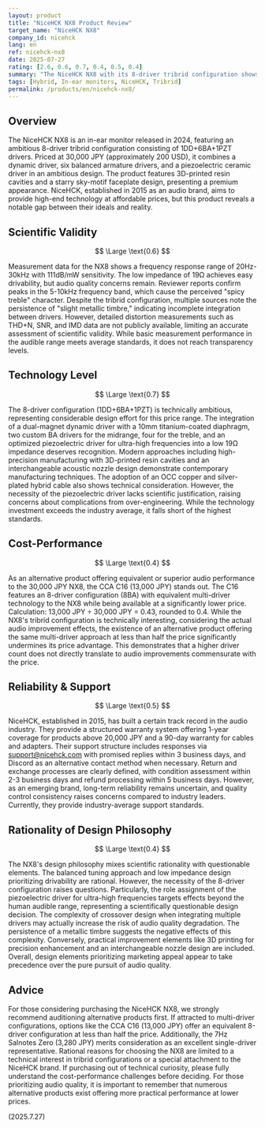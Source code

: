 ```yaml
---
layout: product
title: "NiceHCK NX8 Product Review"
target_name: "NiceHCK NX8"
company_id: nicehck
lang: en
ref: nicehck-nx8
date: 2025-07-27
rating: [2.6, 0.6, 0.7, 0.4, 0.5, 0.4]
summary: "The NiceHCK NX8 with its 8-driver tribrid configuration shows technical ambition but faces significant cost-performance challenges."
tags: [Hybrid, In-ear monitors, NiceHCK, Tribrid]
permalink: /products/en/nicehck-nx8/
---
```

## Overview

The NiceHCK NX8 is an in-ear monitor released in 2024, featuring an ambitious 8-driver tribrid configuration consisting of 1DD+6BA+1PZT drivers. Priced at 30,000 JPY (approximately 200 USD), it combines a dynamic driver, six balanced armature drivers, and a piezoelectric ceramic driver in an ambitious design. The product features 3D-printed resin cavities and a starry sky-motif faceplate design, presenting a premium appearance. NiceHCK, established in 2015 as an audio brand, aims to provide high-end technology at affordable prices, but this product reveals a notable gap between their ideals and reality.

## Scientific Validity

$$ \Large \text{0.6} $$

Measurement data for the NX8 shows a frequency response range of 20Hz-30kHz with 111dB/mW sensitivity. The low impedance of 19Ω achieves easy drivability, but audio quality concerns remain. Reviewer reports confirm peaks in the 5-10kHz frequency band, which cause the perceived "spicy treble" character. Despite the tribrid configuration, multiple sources note the persistence of "slight metallic timbre," indicating incomplete integration between drivers. However, detailed distortion measurements such as THD+N, SNR, and IMD data are not publicly available, limiting an accurate assessment of scientific validity. While basic measurement performance in the audible range meets average standards, it does not reach transparency levels.

## Technology Level

$$ \Large \text{0.7} $$

The 8-driver configuration (1DD+6BA+1PZT) is technically ambitious, representing considerable design effort for this price range. The integration of a dual-magnet dynamic driver with a 10mm titanium-coated diaphragm, two custom BA drivers for the midrange, four for the treble, and an optimized piezoelectric driver for ultra-high frequencies into a low 19Ω impedance deserves recognition. Modern approaches including high-precision manufacturing with 3D-printed resin cavities and an interchangeable acoustic nozzle design demonstrate contemporary manufacturing techniques. The adoption of an OCC copper and silver-plated hybrid cable also shows technical consideration. However, the necessity of the piezoelectric driver lacks scientific justification, raising concerns about complications from over-engineering. While the technology investment exceeds the industry average, it falls short of the highest standards.

## Cost-Performance

$$ \Large \text{0.4} $$

As an alternative product offering equivalent or superior audio performance to the 30,000 JPY NX8, the CCA C16 (13,000 JPY) stands out. The C16 features an 8-driver configuration (8BA) with equivalent multi-driver technology to the NX8 while being available at a significantly lower price. Calculation: 13,000 JPY ÷ 30,000 JPY = 0.43, rounded to 0.4. While the NX8's tribrid configuration is technically interesting, considering the actual audio improvement effects, the existence of an alternative product offering the same multi-driver approach at less than half the price significantly undermines its price advantage. This demonstrates that a higher driver count does not directly translate to audio improvements commensurate with the price.

## Reliability & Support

$$ \Large \text{0.5} $$

NiceHCK, established in 2015, has built a certain track record in the audio industry. They provide a structured warranty system offering 1-year coverage for products above 20,000 JPY and a 90-day warranty for cables and adapters. Their support structure includes responses via support@nicehck.com with promised replies within 3 business days, and Discord as an alternative contact method when necessary. Return and exchange processes are clearly defined, with condition assessment within 2-3 business days and refund processing within 5 business days. However, as an emerging brand, long-term reliability remains uncertain, and quality control consistency raises concerns compared to industry leaders. Currently, they provide industry-average support standards.

## Rationality of Design Philosophy

$$ \Large \text{0.4} $$

The NX8's design philosophy mixes scientific rationality with questionable elements. The balanced tuning approach and low impedance design prioritizing drivability are rational. However, the necessity of the 8-driver configuration raises questions. Particularly, the role assignment of the piezoelectric driver for ultra-high frequencies targets effects beyond the human audible range, representing a scientifically questionable design decision. The complexity of crossover design when integrating multiple drivers may actually increase the risk of audio quality degradation. The persistence of a metallic timbre suggests the negative effects of this complexity. Conversely, practical improvement elements like 3D printing for precision enhancement and an interchangeable nozzle design are included. Overall, design elements prioritizing marketing appeal appear to take precedence over the pure pursuit of audio quality.

## Advice

For those considering purchasing the NiceHCK NX8, we strongly recommend auditioning alternative products first. If attracted to multi-driver configurations, options like the CCA C16 (13,000 JPY) offer an equivalent 8-driver configuration at less than half the price. Additionally, the 7Hz Salnotes Zero (3,280 JPY) merits consideration as an excellent single-driver representative. Rational reasons for choosing the NX8 are limited to a technical interest in tribrid configurations or a special attachment to the NiceHCK brand. If purchasing out of technical curiosity, please fully understand the cost-performance challenges before deciding. For those prioritizing audio quality, it is important to remember that numerous alternative products exist offering more practical performance at lower prices.

(2025.7.27)
